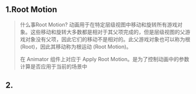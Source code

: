 ## 1.Root Motion
>什么事Root Motion?
>动画用于在特定层级视图中移动和旋转所有游戏对象。这些移动和旋转大多数都是相对于其父项完成的，但是层级视图的父游戏对象没有父项，因此它们的移动不是相对的。此父游戏对象也可以称为根 (Root)，因此其移动称为根运动 (Root Motion)。
>
>在 Animator 组件上对应于 Apply Root Motion。是为了控制动画中的参数计算是否应用于当前的场景中

## 2.
>